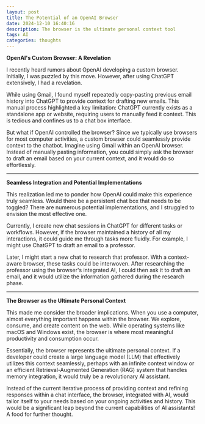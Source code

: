```yaml
---
layout: post
title: The Potential of an OpenAI Browser
date: 2024-12-10 16:40:16
description: The browser is the ultimate personal context tool
tags: AI
categories: thoughts
---
```


**OpenAI's Custom Browser: A Revelation**

I recently heard rumors about OpenAI developing a custom browser. Initially, I was puzzled by this move. However, after using ChatGPT extensively, I had a revelation.

While using Gmail, I found myself repeatedly copy-pasting previous email history into ChatGPT to provide context for drafting new emails. This manual process highlighted a key limitation: ChatGPT currently exists as a standalone app or website, requiring users to manually feed it context. This is tedious and confines us to a chat box interface.

But what if OpenAI controlled the browser? Since we typically use browsers for most computer activities, a custom browser could seamlessly provide context to the chatbot. Imagine using Gmail within an OpenAI browser. Instead of manually pasting information, you could simply ask the browser to draft an email based on your current context, and it would do so effortlessly.

---

**Seamless Integration and Potential Implementations**

This realization led me to ponder how OpenAI could make this experience truly seamless. Would there be a persistent chat box that needs to be toggled? There are numerous potential implementations, and I struggled to envision the most effective one.

Currently, I create new chat sessions in ChatGPT for different tasks or workflows. However, if the browser maintained a history of all my interactions, it could guide me through tasks more fluidly. For example, I might use ChatGPT to draft an email to a professor.

Later, I might start a new chat to research that professor. With a context-aware browser, these tasks could be interwoven. After researching the professor using the browser's integrated AI, I could then ask it to draft an email, and it would utilize the information gathered during the research phase.

---

**The Browser as the Ultimate Personal Context**

This made me consider the broader implications. When you use a computer, almost everything important happens within the browser. We explore, consume, and create content on the web. While operating systems like macOS and Windows exist, the browser is where most meaningful productivity and consumption occur.

Essentially, the browser represents the ultimate personal context. If a developer could create a large language model (LLM) that effectively utilizes this context seamlessly, perhaps with an infinite context window or an efficient Retrieval-Augmented Generation (RAG) system that handles memory integration, it would truly be a revolutionary AI assistant.

Instead of the current iterative process of providing context and refining responses within a chat interface, the browser, integrated with AI, would tailor itself to your needs based on your ongoing activities and history. This would be a significant leap beyond the current capabilities of AI assistants! A food for further thought.
